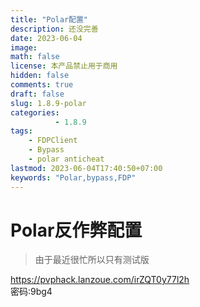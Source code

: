 ```yaml
---
title: "Polar配置"
description: 还没完善
date: 2023-06-04
image: 
math: false
license: 本产品禁止用于商用
hidden: false
comments: true
draft: false
slug: 1.8.9-polar
categories:
          - 1.8.9
tags:
    - FDPClient
    - Bypass
    - polar anticheat
lastmod: 2023-06-04T17:40:50+07:00
keywords: "Polar,bypass,FDP"
---
```


# Polar反作弊配置

> 由于最近很忙所以只有测试版

https://pvphack.lanzoue.com/irZQT0y77l2h  
密码:9bg4